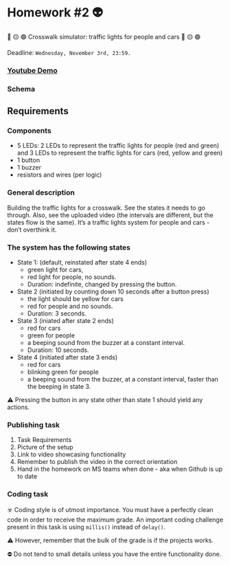 # Homework #2 :alien:
:red_circle: :yellow_circle: :green_circle: Crosswalk simulator: traffic lights for people and cars :red_circle: :yellow_circle: :green_circle:

Deadline: ```Wednesday, November 3rd, 23:59.```
 
### [Youtube Demo]()

### Schema

## Requirements
### Components 
- 5 LEDs: 2 LEDs to represent the traffic lights for people (red and green) and 3 LEDs to represent the traffic lights for cars (red, yellow and green)
- 1 button
- 1 buzzer
- resistors and wires (per logic)

### General description
Building the traffic lights for a crosswalk. See the states it needs to go through. Also, see the uploaded video (the intervals are different, but the states flow is the same). It’s a traffic lights system for people and cars - don’t overthink it.

### The system has the following states
- State 1: (default, reinstated after state 4 ends)
  - green light for cars,
  - red light for people, no sounds. 
  - Duration: indefinite, changed by pressing the button.
- State 2 (initiated by counting down 10 seconds after a button press)
  - the light should be yellow for cars
  - red for people and no sounds.
  - Duration: 3 seconds.
- State 3 (iniated after state 2 ends)
  - red for cars
  - green for people
  - a beeping sound from the buzzer at a constant interval. 
  - Duration: 10 seconds.
- State 4 (initiated after state 3 ends)
  - red for cars
  - blinking green for people 
  - a beeping sound from the buzzer, at a constant interval, faster than the beeping in state 3.
  
:warning: Pressing the button in any state other than state 1 should yield any actions.

### Publishing task
1. Task Requirements
2. Picture of the setup
3. Link to video showcasing functionality 
4. Remember to publish the video in the correct orientation
5. Hand in the homework on MS teams when done - aka when Github is up to date

### Coding task
:biohazard: Coding style is of utmost importance. You must have a perfectly clean code in order to receive the maximum grade. An important coding challenge present in this task is using ```millis()``` instead of ```delay()```.

:warning: However, remember that the bulk of the grade is if the projects works.

:no_entry: Do not tend to small details unless you have the entire functionality done.

